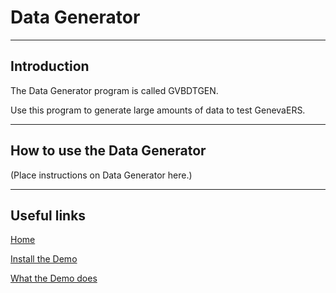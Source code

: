 ---
---

# Data Generator

-----

## Introduction

The Data Generator program is called GVBDTGEN.

Use this program to generate large amounts of data to test GenevaERS.

-----
## How to use the Data Generator

\(Place instructions on Data Generator here.\)

-----

## Useful links

[Home](index.md)

[Install the Demo](InstallDemo.md)

[What the Demo does](WhatDemoDoes.md)